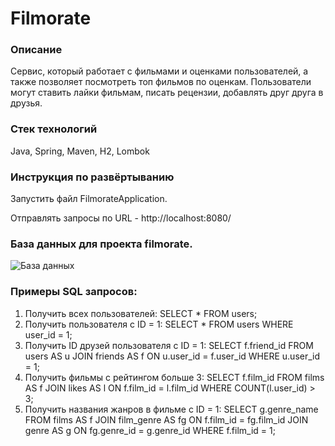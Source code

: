 # Filmorate

### Описание
Сервис, который работает с фильмами и оценками пользователей, а также позволяет посмотреть топ фильмов по оценкам. Пользователи могут ставить лайки фильмам, писать рецензии, добавлять друг друга в друзья.

### Стек технологий
Java, Spring, Maven, H2, Lombok

### Инструкция по развёртыванию
Запустить файл FilmorateApplication.

Отправлять запросы по URL - http://localhost:8080/

### База данных для проекта filmorate.

![База данных](https://imgur.com/BnBpDHq.png)

### Примеры SQL запросов:

1) Получить всех пользователей: SELECT * FROM users;
2) Получить пользователя с ID = 1: SELECT * FROM users WHERE user_id = 1;
3) Получить ID друзей пользователя с ID = 1: SELECT f.friend_id FROM users
   AS u JOIN friends AS f ON u.user_id = f.user_id WHERE u.user_id = 1;
4) Получить фильмы с рейтингом больше 3: SELECT f.film_id FROM films AS f
   JOIN likes AS l ON f.film_id = l.film_id WHERE COUNT(l.user_id) > 3;
5) Получить названия жанров в фильме с ID = 1: SELECT g.genre_name FROM films
   AS f JOIN film_genre AS fg ON f.film_id = fg.film_id JOIN genre AS g ON
   fg.genre_id = g.genre_id WHERE f.film_id = 1;
